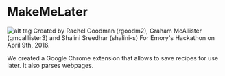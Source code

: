 # MakeMeLater
![alt tag](https://github.com/rgoodm2/MakeMeLater/resources/logo.png)
Created by Rachel Goodman (rgoodm2), Graham McAllister (gmcalllister3) and Shalini Sreedhar (shalini-s)
For Emory's Hackathon on April 9th, 2016.

We created a Google Chrome extension that allows to save recipes for use later. It also parses webpages.
